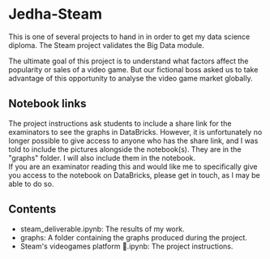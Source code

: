 # Jedha-Steam

This is one of several projects to hand in in order to get my data science diploma. The Steam project validates the Big Data module.

The ultimate goal of this project is to understand what factors affect the popularity or sales of a video game. But our fictional boss asked us to take advantage of this opportunity to analyse the video game market globally.

## Notebook links

The project instructions ask students to include a share link for the examinators to see the graphs in DataBricks. However, it is unfortunately no longer possible to give access to anyone who has the share link, and I was told to include the pictures alongside the notebook(s). They are in the "graphs" folder. I will also include them in the notebook.\
If you are an examinator reading this and would like me to specifically give you access to the notebook on DataBricks, please get in touch, as I may be able to do so.

## Contents

- steam_deliverable.ipynb:
The results of my work.
- graphs:
A folder containing the graphs produced during the project.
- Steam's videogames platform 👾.ipynb:
The project instructions.
